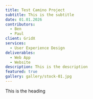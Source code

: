 ```yaml
---
title: Test Camino Project
subtitle: This is the subtitle
date: 01.01.2026
contributors:
  - Ben
  - Paul
client: GridX
services:
  - User Experience Design
deliverables:
  - Web App
  - Website
description: This is the description
featured: true
gallery: gallery/stock-01.jpg
---
```

This is the heading
